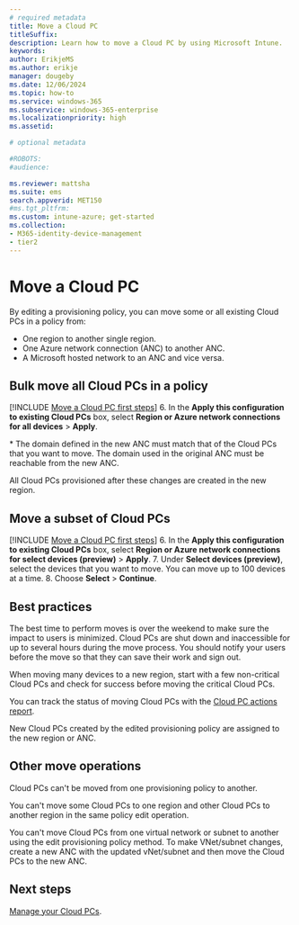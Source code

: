 ```yaml
---
# required metadata
title: Move a Cloud PC 
titleSuffix:
description: Learn how to move a Cloud PC by using Microsoft Intune.
keywords:
author: ErikjeMS  
ms.author: erikje
manager: dougeby
ms.date: 12/06/2024
ms.topic: how-to
ms.service: windows-365
ms.subservice: windows-365-enterprise
ms.localizationpriority: high
ms.assetid: 

# optional metadata

#ROBOTS:
#audience:

ms.reviewer: mattsha
ms.suite: ems
search.appverid: MET150
#ms.tgt_pltfrm:
ms.custom: intune-azure; get-started
ms.collection:
- M365-identity-device-management
- tier2
---
```


# Move a Cloud PC

By editing a provisioning policy, you can move some or all existing Cloud PCs in a policy from:

- One region to another single region.
- One Azure network connection (ANC) to another ANC.
- A Microsoft hosted network to an ANC and vice versa.

## Bulk move all Cloud PCs in a policy

[!INCLUDE [Move a Cloud PC first steps](../includes/move-cloud-pc-steps.md)]
6. In the **Apply this configuration to existing Cloud PCs** box, select **Region or Azure network connections for all devices** > **Apply**.

\* The domain defined in the new ANC must match that of the Cloud PCs that you want to move. The domain used in the original ANC must be reachable from the new ANC.

All Cloud PCs provisioned after these changes are created in the new region.

## Move a subset of Cloud PCs

[!INCLUDE [Move a Cloud PC first steps](../includes/move-cloud-pc-steps.md)]
6. In the **Apply this configuration to existing Cloud PCs** box, select **Region or Azure network connections for select devices (preview)** > **Apply**.
7. Under **Select devices (preview)**, select the devices that you want to move. You can move up to 100 devices at a time.
8. Choose **Select** > **Continue**.

## Best practices

The best time to perform moves is over the weekend to make sure the impact to users is minimized. Cloud PCs are shut down and inaccessible for up to several hours during the move process. You should notify your users before the move so that they can save their work and sign out.

When moving many devices to a new region, start with a few non-critical Cloud PCs and check for success before moving the critical Cloud PCs.

You can track the status of moving Cloud PCs with the [Cloud PC actions report](report-cloud-pc-actions.md).

New Cloud PCs created by the edited provisioning policy are assigned to the new region or ANC.

## Other move operations

Cloud PCs can't be moved from one provisioning policy to another.

You can't move some Cloud PCs to one region and other Cloud PCs to another region in the same policy edit operation.

You can't move Cloud PCs from one virtual network or subnet to another using the edit provisioning policy method. To make VNet/subnet changes, create a new ANC with the updated vNet/subnet and then move the Cloud PCs to the new ANC.

<!-- ########################## -->
## Next steps

[Manage your Cloud PCs](device-management-overview.md).